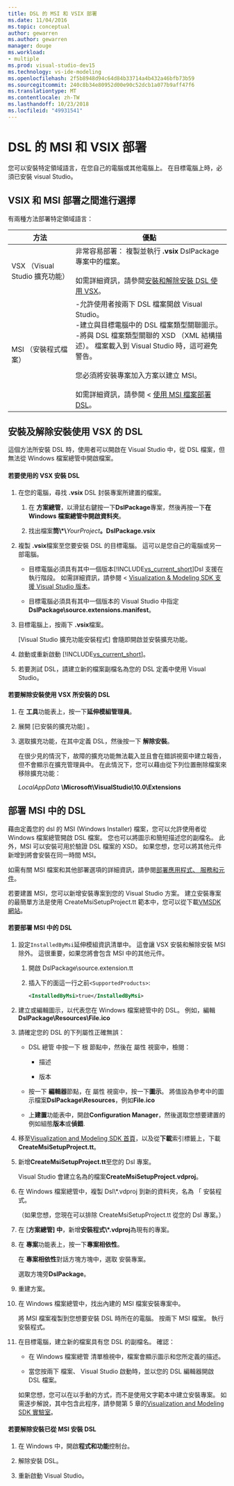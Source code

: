 ```yaml
---
title: DSL 的 MSI 和 VSIX 部署
ms.date: 11/04/2016
ms.topic: conceptual
author: gewarren
ms.author: gewarren
manager: douge
ms.workload:
- multiple
ms.prod: visual-studio-dev15
ms.technology: vs-ide-modeling
ms.openlocfilehash: 2f5b8948d94c64d84b33714a4b432a46bfb73b59
ms.sourcegitcommit: 240c8b34e80952d00e90c52dcb1a077b9aff47f6
ms.translationtype: MT
ms.contentlocale: zh-TW
ms.lasthandoff: 10/23/2018
ms.locfileid: "49931541"
---
```

# <a name="msi-and-vsix-deployment-of-a-dsl"></a>DSL 的 MSI 和 VSIX 部署
您可以安裝特定領域語言，在您自己的電腦或其他電腦上。 在目標電腦上時，必須已安裝 visual Studio。

## <a name="which"></a> VSIX 和 MSI 部署之間進行選擇
 有兩種方法部署特定領域語言：

|方法|優點|
|-|-|
|VSX （Visual Studio 擴充功能）|非常容易部署： 複製並執行 **.vsix** DslPackage 專案中的檔案。<br /><br /> 如需詳細資訊，請參閱[安裝和解除安裝 DSL 使用 VSX](#Installing)。|
|MSI （安裝程式檔案）|-允許使用者按兩下 DSL 檔案開啟 Visual Studio。<br />-建立與目標電腦中的 DSL 檔案類型關聯圖示。<br />-將與 DSL 檔案類型關聯的 XSD （XML 結構描述）。 檔案載入到 Visual Studio 時，這可避免警告。<br /><br /> 您必須將安裝專案加入方案以建立 MSI。<br /><br /> 如需詳細資訊，請參閱 <<c0> [ 使用 MSI 檔案部署 DSL](#msi)。|

## <a name="Installing"></a> 安裝及解除安裝使用 VSX 的 DSL
 這個方法所安裝 DSL 時，使用者可以開啟在 Visual Studio 中，從 DSL 檔案，但無法從 Windows 檔案總管中開啟檔案。

#### <a name="to-install-a-dsl-by-using-the-vsx"></a>若要使用的 VSX 安裝 DSL

1. 在您的電腦，尋找 **.vsix** DSL 封裝專案所建置的檔案。

   1.  在 **方案總管**，以滑鼠右鍵按一下**DslPackage**專案，然後再按一下**在 Windows 檔案總管中開啟資料夾**。

   2.  找出檔案**筒\\\*\\**_YourProject_**。DslPackage.vsix**

2. 複製 **.vsix**檔案至您要安裝 DSL 的目標電腦。 這可以是您自己的電腦或另一部電腦。

   - 目標電腦必須具有其中一個版本[!INCLUDE[vs_current_short](../code-quality/includes/vs_current_short_md.md)]Dsl 支援在執行階段。 如需詳細資訊，請參閱 < [Visualization & Modeling SDK 支援 Visual Studio 版本](../modeling/supported-visual-studio-editions-for-visualization-amp-modeling-sdk.md)。

   - 目標電腦必須具有其中一個版本的 Visual Studio 中指定**DslPackage\source.extensions.manifest**。

3. 目標電腦上，按兩下 **.vsix**檔案。

    [Visual Studio 擴充功能安裝程式] 會隨即開啟並安裝擴充功能。

4. 啟動或重新啟動 [!INCLUDE[vs_current_short](../code-quality/includes/vs_current_short_md.md)]。

5. 若要測試 DSL，請建立新的檔案副檔名為您的 DSL 定義中使用 Visual Studio。

#### <a name="to-uninstall-a-dsl-that-was-installed-by-using-vsx"></a>若要解除安裝使用 VSX 所安裝的 DSL

1. 在 **工具**功能表上，按一下**延伸模組管理員**。

2. 展開 [已安裝的擴充功能] 。

3. 選取擴充功能，在其中定義 DSL，然後按一下 **解除安裝**。

   在很少見的情況下，故障的擴充功能無法載入並且會在錯誤視窗中建立報告，但不會顯示在擴充管理員中。 在此情況下，您可以藉由從下列位置刪除檔案來移除擴充功能：

   *LocalAppData* **\Microsoft\VisualStudio\10.0\Extensions**

## <a name="msi"></a> 部署 MSI 中的 DSL
 藉由定義您的 dsl 的 MSI (Windows Installer) 檔案，您可以允許使用者從 Windows 檔案總管開啟 DSL 檔案。 您也可以將圖示和簡短描述您的副檔名。 此外，MSI 可以安裝可用於驗證 DSL 檔案的 XSD。 如果您想，您可以將其他元件新增到將會安裝在同一時間 MSI。

 如需有關 MSI 檔案和其他部署選項的詳細資訊，請參閱[部署應用程式、 服務和元件](../deployment/deploying-applications-services-and-components.md)。

 若要建置 MSI，您可以新增安裝專案到您的 Visual Studio 方案。 建立安裝專案的最簡單方法是使用 CreateMsiSetupProject.tt 範本中，您可以從下載[VMSDK 網站](http://go.microsoft.com/fwlink/?LinkID=186128)。

#### <a name="to-deploy-a-dsl-in-an-msi"></a>若要部署 MSI 中的 DSL

1. 設定`InstalledByMsi`延伸模組資訊清單中。 這會讓 VSX 安裝和解除安裝 MSI 除外。 這很重要，如果您將會包含 MSI 中的其他元件。

   1.  開啟 DslPackage\source.extension.tt

   2.  插入下的面這一行之前`<SupportedProducts>`:

       ```xml
       <InstalledByMsi>true</InstalledByMsi>
       ```

2. 建立或編輯圖示，以代表您在 Windows 檔案總管中的 DSL。 例如，編輯**DslPackage\Resources\File.ico**

3. 請確定您的 DSL 的下列屬性正確無誤：

   -   DSL 總管 中按一下 根 節點中，然後在 屬性 視窗中，檢閱：

       -   描述

       -   版本

   -   按一下 **編輯器**節點，在 屬性 視窗中，按一下**圖示**。 將值設為參考中的圖示檔案**DslPackage\Resources**，例如**File.ico**

   -   上**建置**功能表中，開啟**Configuration Manager**，然後選取您想要建置的例如組態**版本**或**偵錯**.

4. 移至[Visualization and Modeling SDK 首頁](http://go.microsoft.com/fwlink/?LinkID=186128)，以及從**下載**索引標籤上，下載**CreateMsiSetupProject.tt**。

5. 新增**CreateMsiSetupProject.tt**至您的 Dsl 專案。

    Visual Studio 會建立名為的檔案**CreateMsiSetupProject.vdproj**。

6. 在 Windows 檔案總管中，複製 Dsl\\*.vdproj 到新的資料夾，名為 「 安裝程式。

    （如果您想，您現在可以排除 CreateMsiSetupProject.tt 從您的 Dsl 專案。）

7. 在 [**方案總管] 中**，新增**安裝程式\\\*.vdproj**為現有的專案。

8. 在 **專案**功能表上，按一下**專案相依性**。

    在 **專案相依性**對話方塊方塊中，選取 安裝專案。

    選取方塊旁**DslPackage**。

9. 重建方案。

10. 在 Windows 檔案總管中，找出內建的 MSI 檔案安裝專案中。

     將 MSI 檔案複製到您想要安裝 DSL 時所在的電腦。 按兩下 MSI 檔案。 執行安裝程式。

11. 在目標電腦，建立新的檔案具有您 DSL 的副檔名。 確認：

    -   在 Windows 檔案總管 清單檢視中，檔案會顯示圖示和您所定義的描述。

    -   當您按兩下 檔案、 Visual Studio 啟動時，並以您的 DSL 編輯器開啟 DSL 檔案。

    如果您想，您可以在以手動的方式，而不是使用文字範本中建立安裝專案。 如需逐步解說，其中包含此程序，請參閱第 5 章的[Visualization and Modeling SDK 實驗室](http://go.microsoft.com/fwlink/?LinkId=208878)。

#### <a name="to-uninstall-a-dsl-that-was-installed-from-an-msi"></a>若要解除安裝已從 MSI 安裝 DSL

1.  在 Windows 中，開啟**程式和功能**控制台。

2.  解除安裝 DSL。

3.  重新啟動 Visual Studio。